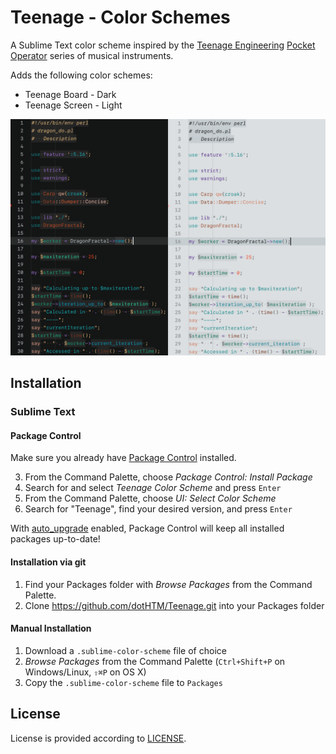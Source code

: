 # Teenage - Color Schemes

A Sublime Text color scheme inspired by the [Teenage Engineering](https://teenage.engineering) [Pocket Operator](https://teenage.engineering/products/po) series of musical instruments.

Adds the following color schemes:

- Teenage Board - Dark
- Teenage Screen - Light

![Preview](Preview@2x.png)

## Installation

### Sublime Text

#### Package Control

Make sure you already have [Package Control](http://wbond.net/sublime_packages/package_control/) installed.

3. From the Command Palette, choose *Package Control: Install Package*
4. Search for and select *Teenage Color Scheme* and press `Enter`
5. From the Command Palette, choose *UI: Select Color Scheme*
6. Search for "Teenage", find your desired version, and press `Enter`

With [auto_upgrade](http://wbond.net/sublime_packages/package_control/settings/) enabled, Package Control will keep all installed packages up-to-date!

#### Installation via git

1. Find your Packages folder with *Browse Packages* from the Command Palette.
2. Clone <https://github.com/dotHTM/Teenage.git> into your Packages folder 

#### Manual Installation

1. Download a `.sublime-color-scheme` file of choice
2. *Browse Packages* from the Command Palette (`Ctrl+Shift+P` on Windows/Linux, `⇧⌘P` on OS X)
3. Copy the `.sublime-color-scheme` file to `Packages`

## License

License is provided according to [LICENSE](https://github.com/dotHTM/Teenage/blob/master/LICENSE).

